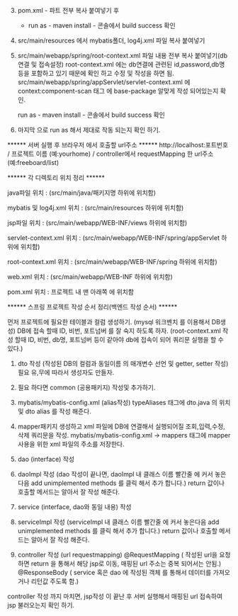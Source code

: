 3. pom.xml - <dependencies> 파트 전부 복사 붙여넣기 후
    - run as - maven install - 콘솔에서 build success 확인

4. src/main/resources 에서 mybatis폴더, log4j.xml 파일 복사 붙여넣기

5. src/main/webapp/spring/root-context.xml 파일 내용 전부 복사 붙여넣기(db연결 및 접속설정) 
	root-context.xml 에는 db연결에 관련된 id,password,db명 등을 포함하고 있기 때문에 확인 하고
	수정 및 작성을 하면 됨.
   src/main/webapp/spring/appServlet/servlet-context.xml 에 context:component-scan 태그 에 base-package 알맞게 작성  되어있는지 확인.
  
   run as - maven install - 콘솔에서 build success 확인

6. 마지막 으로 run as 해서 제대로 작동 되는지 확인 하기.


****** 서버 실행 후 브라우저 에서 호출할 url주소 ******
http://localhost:포트번호 / 프로젝트 이름 (예:yourhome) / controller에서 requestMapping 한 url주소 (예:freeboard/list)


****** 각 디렉토리 위치 정리 ******

java파일 위치 : (src/main/java/패키지명 하위에 위치함)

mybatis 및 log4j.xml 위치 : (src/main/resources 하위에 위치함)

jsp파일 위치 :  (src/main/webapp/WEB-INF/views 하위에 위치함)

servlet-context.xml 위치 : (src/main/webapp/WEB-INF/spring/appServlet 하위에 위치함)

root-context.xml 위치 :  (src/main/webapp/WEB-INF/spring 하위에 위치함)

web.xml 위치 : (src/main/webapp/WEB-INF 하위에 위치함)

pom.xml 위치 : 프로젝트 내 맨 아래쪽 에 위치함 


****** 스프링 프로젝트 작성 순서 정리(백엔드 작성 순서) ******


먼저 프로젝트에 필요한 테이블과 컬럼 생성하기. (mysql 워크벤치 를 이용해서 DB생성)
DB에 접속 할때 ID, 비번, 포트넘버 를 잘 숙지 하도록 하자. (root-context.xml 작성 할때 ID, 비번, db명, 포트넘버
등이 같아야 db에 접속이 되어 쿼리문 실행을 할 수 있다.)


1) dto 작성 (작성된 DB의 컬럼과 동일이름 의 매개변수 선언 및 getter, setter 작성)
	필요 유,무에 따라서 생성자도 만들자.

2) 필요 하다면 common (공용패키지) 작성및 추가하기.

3) mybatis/mybatis-config.xml (alias작성)
   typeAliases 태그에 dto.java 의 위치및 dto alias 를 작성 해준다.
   
4) mapper패키지 생성하고  xml 파일에 DB에 연결해서 실행되어질 조회,입력,수정,삭제 쿼리문을 작성. 
   mybatis/mybatis-config.xml  -> mappers 태그에 mapper 사용을 위한 xml 파일의 주소를 저장한다.

5) dao (interface) 작성

6) daoImpl 작성 (dao 작성이 끝나면, daoImpl 내 클래스 이름 빨간줄 에 커서 놓은다음 add unimplemented methods 를 클릭 해서 추가 합니다.)
	return 값이나 호출할 메서드는 알아서 잘 작성 해준다.

7) service (interface, dao와 동일 내용) 작성

8) serviceImpl 작성 (serviceImpl 내 클래스 이름 빨간줄 에 커서 놓은다음 add unimplemented methods 를 클릭 해서 추가 합니다.)
	return 값이나 호출할 메서드는 알아서 잘 작성 해준다.

9) controller 작성 (url requestmapping)
  @RequestMapping ( 작성된  url을 요청하면 return 을 통해서 해당 jsp로 이동, 매핑된 url 주소는 중복 되어서는 안됨.)
   @ResponseBody ( service 혹은 dao 에 작성된 객체 를 통해서 데이터를 가져오거나 리턴값 주도록 함.)

controller 작성 까지 마치면, jsp작성 이 끝난 후 서버 실행해서 매핑된 url 접속하여 jsp 불러오는지 확인 하기. 
